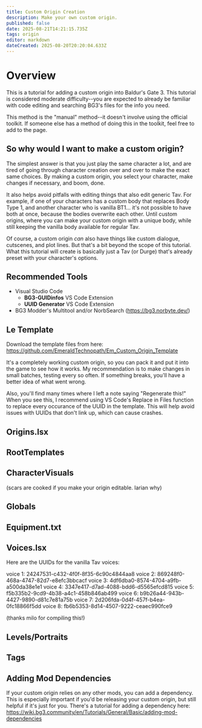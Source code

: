 ```yaml
---
title: Custom Origin Creation
description: Make your own custom origin.
published: false
date: 2025-08-21T14:21:15.735Z
tags: origin
editor: markdown
dateCreated: 2025-08-20T20:20:04.633Z
---
```


# Overview
This is a tutorial for adding a custom origin into Baldur's Gate 3. This tutorial is considered moderate difficulty--you are expected to already be familiar with code editing and searching BG3's files for the info you need.

This method is the "manual" method--it doesn't involve using the official toolkit. If someone else has a method of doing this in the toolkit, feel free to add to the page.

## So why would I want to make a custom origin?

The simplest answer is that you just play the same character a lot, and are tired of going through character creation over and over to make the exact same choices. By making a custom origin, you select your character, make changes if necessary, and boom, done.

It also helps avoid pitfalls with editing things that also edit generic Tav. For example, if one of your characters has a custom body that replaces Body Type 1, and another character who is vanilla BT1... it's not possible to have both at once, because the bodies overwrite each other. Until custom origins, where you can make your custom origin with a unique body, while still keeping the vanilla body available for regular Tav.

Of course, a custom origin *can* also have things like custom dialogue, cutscenes, and plot lines. But that's a bit beyond the scope of this tutorial. What this tutorial will create is basically just a Tav (or Durge) that's already preset with your character's options.

## Recommended Tools

- Visual Studio Code
	- **BG3-GUIDinfos** VS Code Extension
	- **UUID Generator** VS Code Extension
- BG3 Modder's Multitool and/or NorbSearch (https://bg3.norbyte.dev/)

## Le Template

Download the template files from here: https://github.com/EmeraldTechnopath/Em_Custom_Origin_Template

It's a completely working custom origin, so you can pack it and put it into the game to see how it works. My recommendation is to make changes in small batches, testing every so often. If something breaks, you'll have a better idea of what went wrong.

Also, you'll find many times where I left a note saying "Regenerate this!" When you see this, I recommend using VS Code's Replace in Files function to replace every occurance of the UUID in the template. This will help avoid issues with UUIDs that don't link up, which can cause crashes.

## Origins.lsx

## RootTemplates

## CharacterVisuals

(scars are cooked if you make your origin editable. larian why)

## Globals

## Equipment.txt

## Voices.lsx

Here are the UUIDs for the vanilla Tav voices:

voice 1: 24247531-c432-4f0f-8f35-6c90c4844aa8
voice 2: 869248f0-468a-4747-82d7-e8efc3bbcacf
voice 3: 4df6dba0-8574-4704-a9fb-a500da38e1e1
voice 4: 3347e417-d7ad-4088-bdd6-d5565efcd815
voice 5: f5b335b2-9cd9-4b38-a4c1-458b846ab499
voice 6: b9b26a44-943b-4427-9890-d81c7e81a75b
voice 7: 2d206fda-0d4f-457f-b4ea-0fc18866f5dd
voice 8: fb6b5353-8d14-4507-9222-ceaec990fce9

(thanks milo for compiling this!)

## Levels/Portraits

## Tags

## Adding Mod Dependencies

If your custom origin relies on any other mods, you can add a dependency. This is especially important if you'd be releasing your custom origin, but still helpful if it's just for you. There's a tutorial for adding a dependency here: https://wiki.bg3.community/en/Tutorials/General/Basic/adding-mod-dependencies

